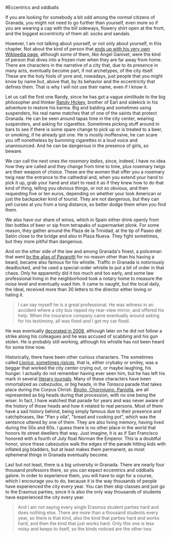 #Eccentrics and oddballs

If you are looking for somebody a bit odd among the *normal* citizens of Granada, you might not need to go further than yourself, even more so if you are wearing a cap with the bill sideways, flowery shirt open at the front, and the biggest eccentricity of them all: socks and sandals.

However, I am not talking about yourself, or not only about yourself, in this chapter. Not about the kind of person that [ends up with his very own Wikipedia page](https://es.wikipedia.org/wiki/Anexo:Personajes_destacados_de_Granada), although some of them, like Ángel Ganivet, were the kind of person that dives into a frozen river when they are far away from home. There are characters in the narrative of a city that, due to its presence in many acts, eventually become part, if not archetypes, of the city itself. These are the holy fools of yore and, nowadays, just people that you might know by name but, above that, by its behavior and the eccentricity that defines them. That is why I will not use their name, even if I know it.

Let us call the first one Randy, since he has got a vague similitude to the big philosopher and thinker [Randy Hickey](http://www.imdb.com/character/ch0017463/quotes), brother of Earl and sidekick in his adventure to restore his karma. Big and balding and sometimes using suspenders, his real name matches that of one of the saints that protect Granada. He can be seen around tapas time in the city center, wearing suspenders, and asking for cigarettes. Sometimes picking stuff around in bars to see if there is some spare change to pick up or is treated to a beer, or smoking, if he already got one. He is mostly inoffensive, he can scare you off nonetheless by bumming cigarettes in a loud voice and unannounced. And he can be dangerous in the presence of girls, so beware. 

We can call the next ones *the rosemary ladies*, since, indeed, I have no idea how they are called and they change from time to time, plus rosemary twigs are their weapon of choice. These are the women that offer you a rosemary twig near the entrance to the cathedral and, when you extend your hand to pick it up, grab your hand and start to read it as if they knew how to do that kind of thing, telling you obvious things, or not so obvious, and then requesting five or ten euros, depending on whether your look American or just the backpacker kind of tourist. They are not dangerous, but they can yell curses at you from a long distance, so better dodge them when you find them.

We also have our share of winos, which in Spain either drink openly from liter bottles of beer or sip from tetrapaks of supermarket plonk. For some reason, they gather around the Plaza de la Trinidad, at the tip of Paseo del Salón close to the bridge and also in Plaza Nueva. They fight sometimes, but they more pitiful than dangerous.

And on the other side of the law and among Granada's finest, a policeman that went [by the alias of Pavarotti](http://www.ideal.es/granada/20130206/local/granada/anecdotas-pitadas-pavarotti-201302061347.html) for no reason other than his having a beard, became also famous for his whistle. Traffic in Granada is notoriously deadlocked, and he used a special-order whistle to put a bit of order in that chaos. Only he apparently did it too much and too early, and some law professional living in the neighborhood took a notary home to measure the noise level and eventually sued him. It came to naught, but the local daily, the Ideal, received more than 30 letters to the director either loving or hating it.

>I can say myself he is a great professional. He was witness in an accident where a city bus ripped my rear-view mirror, and offered his help. When the insurance company came eventually around asking for his testimony, all was fixed and I got my car fixed. 

He was eventually [decorated in 2008](http://www.20minutos.es/noticia/339353/0/granada/condecora/pavarotti/), although later on he did not follow a strike along his colleagues and he was accused of scabbing and his gun stolen. He is probably still working, although his whistle has not been heard for some time now.

Historically, there have been other curious characters. The sometimes called [*Llorica*, sometimes *risicas*](http://purpuranevada.blogspot.com.es/2014/03/tengo-hambre-mucha-hambre_5.html), that is, either crybaby or smiley, was a beggar that worked the city center crying out, or maybe laughing, his hunger. I actually do not remember having ever seen him, but he has left his mark in several [literary journals](http://olvidos.es/pages/olvidos_de_granada_6). Many of these characters have been inmortalized as *cabezudos*, or big heads, in the *Tarasca* parade that takes place during the Corpus Christi. [Birolio, Chorrojumo, Paniolla](http://www.perrinche.com/tarasca/diablillos.htm), are all represented as big heads during that procession, with no one being the wiser. In fact, I have watched that parade for years and was never aware of the history of those heads and how it related to real persons. Most of them have a sad history behind, being simply famous due to their presence and catchphrases, like "Pan y olla", "bread and cooking pot", which was the sentence uttered by one of them. They are also living memory, having lived during the 50s and 60s. I guess there is no other place in the world that honors its street dwellers that way. Just imagine, it is as if San Francisco honored with a fourth of July float Norman the Emperor. This is a doubtful honor, since these cabezudos walk the edges of the parade hitting kids with inflated pig bladders, but at least makes them permanent, as most ephemeral things in Granada eventually become. 

Last but not least, there is a big university in Granada. There are nearly four thousand professors there, so you can expect eccentrics and oddballs galore. In order to experience them, you will have to sign for a course, which I encourage you to do, because it is the way thousands of people have experienced the city every year. You can then skip classes and just go to the Erasmus parties, since it is also the only way thousands of students have experienced the city every year.

>And I am not saying every single Erasmus student parties hard and does nothing else. There are more than a thousand students every year, so there is that kind, also the kind that parties hard and works hard, and then the kind that just works hard. Only this one is less noisy and keeps to itself, so the kinds noticed are the other two. 

